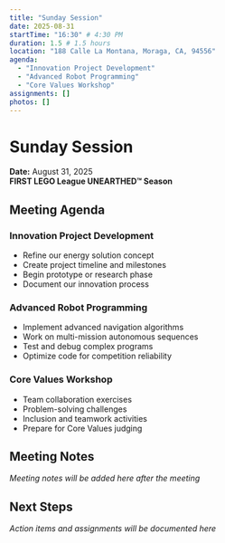 ```yaml
---
title: "Sunday Session"
date: 2025-08-31
startTime: "16:30" # 4:30 PM
duration: 1.5 # 1.5 hours
location: "188 Calle La Montana, Moraga, CA, 94556"
agenda:
  - "Innovation Project Development"
  - "Advanced Robot Programming"
  - "Core Values Workshop"
assignments: []
photos: []
---
```


# Sunday Session
**Date:** August 31, 2025  
**FIRST LEGO League UNEARTHED™ Season**

## Meeting Agenda

### Innovation Project Development
- Refine our energy solution concept
- Create project timeline and milestones
- Begin prototype or research phase
- Document our innovation process

### Advanced Robot Programming
- Implement advanced navigation algorithms
- Work on multi-mission autonomous sequences
- Test and debug complex programs
- Optimize code for competition reliability

### Core Values Workshop
- Team collaboration exercises
- Problem-solving challenges
- Inclusion and teamwork activities
- Prepare for Core Values judging

## Meeting Notes

*Meeting notes will be added here after the meeting*

## Next Steps

*Action items and assignments will be documented here*